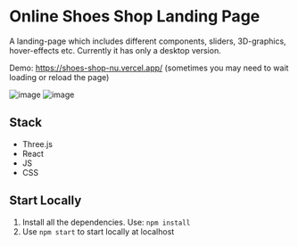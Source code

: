 # Online Shoes Shop Landing Page
A landing-page which includes different components, sliders, 3D-graphics, hover-effects etc. Currently it has only a desktop version.

Demo: https://shoes-shop-nu.vercel.app/ (sometimes you may need to wait loading or reload the page)

![image](https://user-images.githubusercontent.com/70074892/191987167-f414884d-259d-4520-8acb-05196288ead5.png)
![image](https://user-images.githubusercontent.com/70074892/191987441-efc867dc-1479-4b42-9c82-a67d4ab67107.png)

## Stack

- Three.js
- React 
- JS
- CSS

## Start Locally
1. Install all the dependencies. Use: `npm install`
2. Use `npm start` to start locally at localhost
